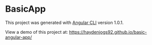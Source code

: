# BasicApp

This project was generated with [Angular CLI](https://github.com/angular/angular-cli) version 1.0.1.

View a demo of this project at:
https://haydenjogs92.github.io/basic-angular-app/
